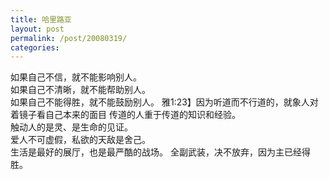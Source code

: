 ```yaml
---
title: 哈里路亚
layout: post
permalink: /post/20080319/
categories: 
---
```


如果自己不信，就不能影响别人。  
如果自己不清晰，就不能帮助别人。  
如果自己不能得胜，就不能鼓励别人。 
雅1:23】因为听道而不行道的，就象人对着镜子看自己本来的面目 
传道的人重于传道的知识和经验。  
触动人的是灵、是生命的见证。  
爱人不可虚假，私欲的天敌是舍己。  
生活是最好的展厅，也是最严酷的战场。 
全副武装，决不放弃，因为主已经得胜。
